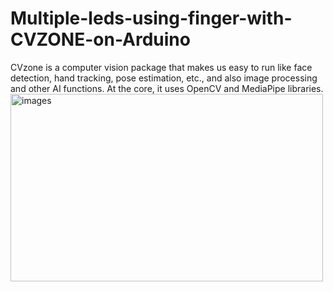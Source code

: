 # Multiple-leds-using-finger-with-CVZONE-on-Arduino
CVzone is a computer vision package that makes us easy to run like face detection, hand tracking, pose estimation, etc., and also image processing and other AI functions. At the core, it uses OpenCV and MediaPipe libraries.
<img src="https://github.com/busolbuse/Multiple-leds-using-finger-with-CVZONE-on-Arduino/assets/hand.jpeg" alt="images" align="left" width="500" height="300">
